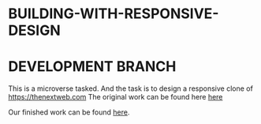 # BUILDING-WITH-RESPONSIVE-DESIGN

# DEVELOPMENT BRANCH

This is a microverse tasked.
And the task is to design a responsive clone of https://thenextweb.com
The original work can be found here <a href="https://thenextweb.com/?fbclid=IwAR2BPROayDIK8eqVI7pdPbnduHRwwSYe5v36PJ18k_l7hpAv6DJjHoeM9lo">here</a>

Our finished work can be found <a href="">here</a>.
